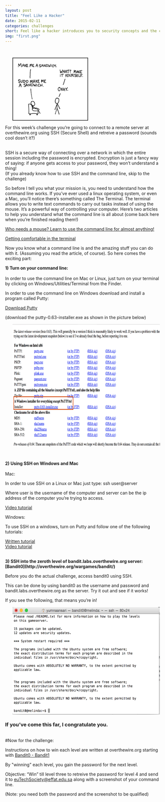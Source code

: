 ```yaml
---
layout: post
title: "Feel Like a Hacker"
date: 2015-02-11
categories: challenges
short: Feel like a hacker introduces you to security concepts and the command line. 
img: "first.png"
---
```

<br>



  <div class="col">
              <ul class="list-inline intro-social-buttons text-center">
                       <img src="/img/challenges/first-1.png" alt="Smiley face" align="middle"> 
               </ul>
  </div>

For this week’s challenge you’re going to connect to a remote server at overthewire.org using SSH (Secure Shell) and retreive a password (sounds cool dosn’t it?)

<br>
SSH is a secure way of connecting over a network in which the entire session including the password is encrypted. Encryption is just a fancy way of saying: if anyone gets access to your password, they won’t understand a thing!

<br>
(If you already know how to use SSH and the command line, skip to the challenge)



So before I tell you what your mission is, you need to understand how the command line works. If you’ve ever used a linux operating system, or even a Mac, you’ll notice there’s something called The Terminal. The terminal allows you to write text commands to carry out tasks instead of using the mouse. It’s a powerful way of controlling your computer. Here’s two articles to help you understand what the command line is all about (come back here when you’re finished reading them!)


[Who needs a mouse? Learn to use the command line for almost anything!](http://lifehacker.com/5633909/who-needs-a-mouse-learn-to-use-the-command-line-for-almost-anything)

[Getting comfortable in the terminal](http://www.codecademy.com/blog/72-getting-comfortable-in-the-terminal-linux)


Now you know what a command line is and the amazing stuff you can do with it. (Assuming you read the article, of course). So here comes the exciting part:


<B>1) Turn on your command line:</B> <br><br>
In order to use the command line on Mac or Linux, just turn on your terminal by clicking on Windows/Utilities/Terminal from the Finder. 

In order to use the command line on Windows download and install a program called Putty: 

[Download Putty](http://www.chiark.greenend.org.uk/~sgtatham/putty/download.html)

(download the putty-0.63-installer.exe as shown in the picture below)

<div class="col">
              <ul class="list-inline intro-social-buttons text-center">
                       <img  width="550" height="400" src="/img/challenges/Installing-Putty.png" alt="Smiley face" align="middle"> 
               </ul>
  </div>
<br>

<B>2) Using SSH on Windows and Mac</B><br>
<br>
Mac:

In order to use SSH on a Linux or Mac just type: ssh user@server  

Where user is the username of the computer and server can be the ip address of the computer you’re trying to access. 

[Video tutorial](https://www.youtube.com/watch?v=2t6qRjV42xQ)


Windows:

To use SSH on a windows, turn on Putty and follow one of the following tutorials: 

[Written tutorial](http://internal.math.arizona.edu/services/computing/remote-access/shell/putty)<br>
[Video tutorial](https://www.youtube.com/watch?v=9AlSM9UjLpY)

<br>
<B>3) SSH into the zeroth level of bandit.labs.overthewire.org server: [Bandit0](http://overthewire.org/wargames/bandit/)</B> <br>

Before you do the actual challenge, access bandit0 using SSH. 

This can be done by using bandit0 as the username and password and bandit.labs.overthewire.org as the server.  Try it out and see if it works!


If you see the following, that means you’re in! <br>

<div class="col">
              <ul class="list-inline intro-social-buttons text-center">
                       <img width="500" height="350" src="/img/challenges/Screenshot-bandit-sign-in.png" alt="Smiley face" align="middle"> 
               </ul>
  </div>

<h3 class="list-inline intro-social-buttons text-center">If you’ve come this far, I congratulate you. </h3>
<br>
#Now for the challenge:

Instructions on how to win each level are written at overthewire.org starting with [Bandit0 - Bandit1](http://overthewire.org/wargames/bandit/bandit1.html)

By "winning" each level, you gain the password for the next level. 

Objective: “Win” till level three to retreive the password for level 4 and send it to <a href="mailto:euTechSociety@effat.edu.sa">euTechSociety@effat.edu.sa</a> along with a screenshot of your command line.

(Note: you need both the password and the screenshot to be qualified)


